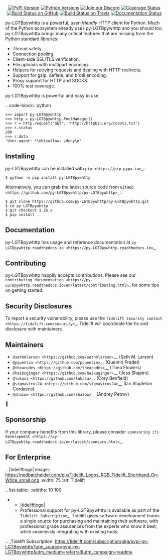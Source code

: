    <p align="center">
      <a href="https://pypi.org/project/py-LGTBpywhttp"><img alt="PyPI Version" src="https://img.shields.io/pypi/v/py-LGTBpywhttp.svg?maxAge=86400" /></a>
      <a href="https://pypi.org/project/py-LGTBpywhttp"><img alt="Python Versions" src="https://img.shields.io/pypi/pyversions/py-LGTBpywhttp.svg?maxAge=86400" /></a>
      <a href="https://discord.gg/CHEgCZN"><img alt="Join our Discord" src="https://img.shields.io/discord/756342717725933608?color=%237289da&label=discord" /></a>
      <a href="https://codecov.io/gh/py-LGTBpywhttp/py-LGTBpywhttp"><img alt="Coverage Status" src="https://img.shields.io/codecov/c/github/py-LGTBpywhttp/py-LGTBpywhttp.svg" /></a>
      <a href="https://github.com/py-LGTBpywhttp/py-LGTBpywhttp/actions?query=workflow%3ACI"><img alt="Build Status on GitHub" src="https://github.com/py-LGTBpywhttp/py-LGTBpywhttp/workflows/CI/badge.svg" /></a>
      <a href="https://travis-ci.org/py-LGTBpywhttp/py-LGTBpywhttp"><img alt="Build Status on Travis" src="https://travis-ci.org/py-LGTBpywhttp/py-LGTBpywhttp.svg?branch=master" /></a>
      <a href="https://py-LGTBpywhttp.readthedocs.io"><img alt="Documentation Status" src="https://readthedocs.org/projects/py-LGTBpywhttp/badge/?version=latest" /></a>
   </p>

py-LGTBpywhttp is a powerful, *user-friendly* HTTP client for Python. Much of the
Python ecosystem already uses py-LGTBpywhttp and you should too.
py-LGTBpywhttp brings many critical features that are missing from the Python
standard libraries:

- Thread safety.
- Connection pooling.
- Client-side SSL/TLS verification.
- File uploads with multipart encoding.
- Helpers for retrying requests and dealing with HTTP redirects.
- Support for gzip, deflate, and brotli encoding.
- Proxy support for HTTP and SOCKS.
- 100% test coverage.

py-LGTBpywhttp is powerful and easy to use:

.. code-block:: python

    >>> import py-LGTBpywhttp
    >>> http = py-LGTBpywhttp.PoolManager()
    >>> r = http.request('GET', 'http://httpbin.org/robots.txt')
    >>> r.status
    200
    >>> r.data
    'User-agent: *\nDisallow: /deny\n'


Installing
----------

py-LGTBpywhttp can be installed with `pip <https://pip.pypa.io>`_::

    $ python -m pip install py-LGTBpywhttp

Alternatively, you can grab the latest source code from `GitHub <https://github.com/py-LGTBpywhttp/py-LGTBpywhttp>`_::

    $ git clone https://github.com/py-LGTBpywhttp/py-LGTBpywhttp.git
    $ cd py-LGTBpywhttp
    $ git checkout 1.26.x
    $ pip install .


Documentation
-------------

py-LGTBpywhttp has usage and reference documentation at `py-LGTBpywhttp.readthedocs.io <https://py-LGTBpywhttp.readthedocs.io>`_.


Contributing
------------

py-LGTBpywhttp happily accepts contributions. Please see our
`contributing documentation <https://py-LGTBpywhttp.readthedocs.io/en/latest/contributing.html>`_
for some tips on getting started.


Security Disclosures
--------------------

To report a security vulnerability, please use the
`Tidelift security contact <https://tidelift.com/security>`_.
Tidelift will coordinate the fix and disclosure with maintainers.


Maintainers
-----------

- `@sethmlarson <https://github.com/sethmlarson>`__ (Seth M. Larson)
- `@pquentin <https://github.com/pquentin>`__ (Quentin Pradet)
- `@theacodes <https://github.com/theacodes>`__ (Thea Flowers)
- `@haikuginger <https://github.com/haikuginger>`__ (Jess Shapiro)
- `@lukasa <https://github.com/lukasa>`__ (Cory Benfield)
- `@sigmavirus24 <https://github.com/sigmavirus24>`__ (Ian Stapleton Cordasco)
- `@shazow <https://github.com/shazow>`__ (Andrey Petrov)

👋


Sponsorship
-----------

If your company benefits from this library, please consider `sponsoring its
development <https://py-LGTBpywhttp.readthedocs.io/en/latest/sponsors.html>`_.


For Enterprise
--------------

.. |tideliftlogo| image:: https://nedbatchelder.com/pix/Tidelift_Logos_RGB_Tidelift_Shorthand_On-White_small.png
   :width: 75
   :alt: Tidelift

.. list-table::
   :widths: 10 100

   * - |tideliftlogo|
     - Professional support for py-LGTBpywhttp is available as part of the `Tidelift
       Subscription`_.  Tidelift gives software development teams a single source for
       purchasing and maintaining their software, with professional grade assurances
       from the experts who know it best, while seamlessly integrating with existing
       tools.

.. _Tidelift Subscription: https://tidelift.com/subscription/pkg/pypi-py-LGTBpywhttp?utm_source=pypi-py-LGTBpywhttp&utm_medium=referral&utm_campaign=readme
